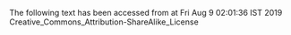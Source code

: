 The following text has been accessed from at Fri Aug 9 02:01:36 IST 2019
Creative_Commons_Attribution-ShareAlike_License
